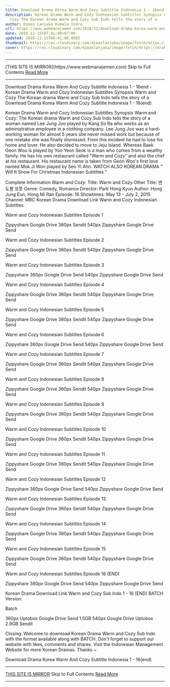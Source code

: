 ```yaml
---
title: Download Drama Korea Warm And Cozy Subtitle Indonesia 1 - 16end
description: Korean Drama Warm and Cozy Indonesian Subtitles Synopsis Warm and
  Cozy The Korean drama Warm and Cozy Sub Indo tells the story of a
author: Dimas Lanjaka Kumala Indra
url: https://www.webmanajemen.com/2018/11/download-drama-korea-warm-and-cozy.html
date: 2018-11-15T07:41:08+07:00
updated: 2018-11-15T00:41:00.000Z
thumbnail: https://res.cloudinary.com/dimaslanjaka/image/fetch/https://drakorstation.com/wp-content/uploads/2018/11/Warm-and-Cozy-Subtitle-Indonesia.jpg
cover: https://res.cloudinary.com/dimaslanjaka/image/fetch/https://drakorstation.com/wp-content/uploads/2018/11/Warm-and-Cozy-Subtitle-Indonesia.jpg
---
```


<hr/> [THIS SITE IS MIRROR](https://www.webmanajemen.com) Skip to Full Contents <a href="https://www.webmanajemen.com/2018/11/download-drama-korea-warm-and-cozy.html" rel="follow" class="button" id="read-more">Read More</a> <hr/> Download Drama Korea Warm And Cozy Subtitle Indonesia 1 - 16end - Korean Drama Warm and Cozy Indonesian Subtitles Synopsis Warm and Cozy The Korean drama Warm and Cozy Sub Indo tells the story of a Download Drama Korea Warm And Cozy Subtitle Indonesia 1 - 16(end)

 Korean Drama Warm and Cozy Indonesian Subtitles 
  Synopsis Warm and Cozy: 
 The Korean drama Warm and Cozy Sub Indo tells the story of a woman named Lee Jung Joo played by Kang So Ra who works as an administrative employee in a clothing company.  Lee Jung Joo was a hard-working woman for almost 5 years she never missed work but because of one mistake she was finally dismissed.  From this incident he had to lose his home and lover.  He also decided to move to Jeju Island. 
   Whereas Baek Geon Woo is played by Yoo Yeon Seok is a man who comes from a wealthy family.  He has his own restaurant called "Warm and Cozy" and also the chef at his restaurant.  His restaurant name is taken from Geon Woo's first love named Mok Ji Won played by Seo Yi Ahn. 
   WATCH ALSO KOREAN DRAMA " Will It Snow For Christmas Indonesian Subtitles " 
  
  Complete Information Warm and Cozy: 
  Title: Warm and Cozy 
  Other Title: 맨 도롱 또똣 
  Genre: Comedy, Romance 
  Director: Park Hong Kyun 
  Author: Hong Jung Eun, Hong Mi Ran 
  Episode: 16 
  Showtimes: May 13 - July 2, 2015 
  Channel: MBC 
  Korean Drama Download Link Warm and Cozy Indonesian Subtitles: 

  Warm and Cozy Indonesian Subtitles Episode 1 

  Zippyshare Google Drive 360px Sendit 
  540px Zippyshare Google Drive Send 


  Warm and Cozy Indonesian Subtitles Episode 2 

  Zippyshare Google Drive 360px Sendit 
  540px Zippyshare Google Drive Send 


  Warm and Cozy Indonesian Subtitles Episode 3 

  Zippyshare 360px Google Drive Send 
  540px Zippyshare Google Drive Send 


  Warm and Cozy Indonesian Subtitles Episode 4 

  Zippyshare Google Drive 360px Sendit 
  540px Zippyshare Google Drive Send 


  Warm and Cozy Indonesian Subtitles Episode 5 

  Zippyshare Google Drive 360px Sendit 
  540px Zippyshare Google Drive Send 


  Warm and Cozy Indonesian Subtitles Episode 6 

  Zippyshare 360px Google Drive Send 
  540px Zippyshare Google Drive Send 


  Warm and Cozy Indonesian Subtitles Episode 7 

  Zippyshare Google Drive 360px Sendit 
  540px Zippyshare Google Drive Send 


  Warm and Cozy Indonesian Subtitles Episode 8 

  Zippyshare Google Drive 360px Sendit 
  540px Zippyshare Google Drive Send 


  Warm and Cozy Indonesian Subtitles Episode 9 

  Zippyshare Google Drive 360px Sendit 
  540px Zippyshare Google Drive Send 


  Warm and Cozy Indonesian Subtitles Episode 10 

  Zippyshare Google Drive 360px Sendit 
  540px Zippyshare Google Drive Send 


  Warm and Cozy Indonesian Subtitles Episode 11 

  Zippyshare Google Drive 360px Sendit 
  540px Zippyshare Google Drive Send 


  Warm and Cozy Indonesian Subtitles Episode 12 

  Zippyshare 360px Google Drive Send 
  540px Zippyshare Google Drive Send 


  Warm and Cozy Indonesian Subtitles Episode 13 

  Zippyshare Google Drive 360px Sendit 
  540px Zippyshare Google Drive Send 


  Warm and Cozy Indonesian Subtitles Episode 14 

  Zippyshare Google Drive 360px Sendit 
  540px Zippyshare Google Drive Send 


  Warm and Cozy Indonesian Subtitles Episode 15 

  Zippyshare Google Drive 360px Sendit 
  540px Zippyshare Google Drive Send 


  Warm and Cozy Indonesian Subtitles Episode 16 (END) 

  Zippyshare 360px Google Drive Send 
  540px Zippyshare Google Drive Send 

  Korean Drama Download Link Warm and Cozy Sub Indo 1 - 16 (END) BATCH Version: 

  Batch 

  360px Uptobox Google Drive Send 1.5GB 
  540px Google Drive Uptobox 2.9GB Sendit 

  Closing: 
 Welcome to download Korean Drama Warm and Cozy Sub Indo with the format available along with BATCH. 
 Don't forget to support our website with likes, comments and shares.  Visit the Indonesian Management Website for more Korean Dramas.  Thanks ~ 

Download Drama Korea Warm And Cozy Subtitle Indonesia 1 - 16(end) <hr/> [THIS SITE IS MIRROR](https://www.webmanajemen.com) Skip to Full Contents <a href="https://www.webmanajemen.com/2018/11/download-drama-korea-warm-and-cozy.html" rel="follow" class="button" id="read-more">Read More</a> <hr/>